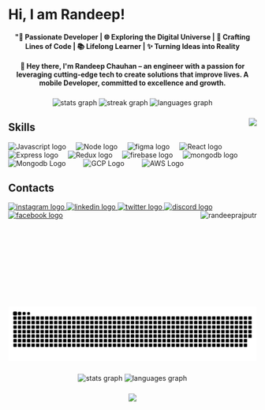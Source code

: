 
# Hi, I am Randeep!


<h4 align="center">"🚀 Passionate Developer | 🌐 Exploring the Digital Universe | 🎨 Crafting Lines of Code | 📚 Lifelong Learner | ✨ Turning Ideas into Reality <br><br>👋 Hey there, I'm Randeep Chauhan – an engineer with a passion for leveraging cutting-edge tech to create solutions that improve lives. A mobile Developer, committed to excellence and growth.</h4>

###

<div align="center">
  <img src="https://github-readme-stats.vercel.app/api?username=randeeprajputr&hide_title=false&hide_rank=false&show_icons=true&include_all_commits=true&count_private=true&disable_animations=false&theme=dracula&locale=en&hide_border=false" height="150" alt="stats graph"  />
  <img src="https://streak-stats.demolab.com?user=randeeprajputr&locale=en&mode=daily&theme=dracula&hide_border=false&border_radius=5" height="150" alt="streak graph"  />
  <img src="https://github-readme-stats.vercel.app/api/top-langs?username=randeeprajputr&locale=en&hide_title=false&layout=compact&card_width=320&langs_count=5&theme=dracula&hide_border=false" height="150" alt="languages graph"  />
</div>

###

<img align="right" height="150" src="https://media.tenor.com/m4efEpqniOkAAAAi/stud-munda-stud.gif"  />

## Skills

<div align="left">

  <img src="https://upload.wikimedia.org/wikipedia/commons/thumb/6/6a/JavaScript-logo.png/768px-JavaScript-logo.png" height="30" alt="Javascript logo"  />
  <img width="12" />
  <img src="https://upload.wikimedia.org/wikipedia/commons/thumb/d/d9/Node.js_logo.svg/2560px-Node.js_logo.svg.png" height="30" alt="Node logo"  />
  <img width="12" />
  <img src="https://cdn.jsdelivr.net/gh/devicons/devicon/icons/figma/figma-original.svg" height="30" alt="figma logo"  />
  <img width="12" />
  <img src="https://cdn4.iconfinder.com/data/icons/logos-3/600/React.js_logo-512.png" height="30" alt="React logo"  />
  <img width="12" />
  <img src="https://encrypted-tbn0.gstatic.com/images?q=tbn:ANd9GcTjKly8tt_qDf8h0wuxjMVEoUutgAxAV3Hxv8MdUNYS8A&s" height="30" alt="Express logo"  />
  <img width="12" />
  <img src="https://raw.githubusercontent.com/reduxjs/redux/master/logo/logo.png" height="30" alt="Redux logo"  />
  <img width="12" />
  <img src="https://cdn.jsdelivr.net/gh/devicons/devicon/icons/firebase/firebase-plain.svg" height="30" alt="firebase logo"  />
  <img width="12" />
  <img src="https://upload.wikimedia.org/wikipedia/commons/thumb/9/93/MongoDB_Logo.svg/2560px-MongoDB_Logo.svg.png" height="30" alt="mongodb logo"  />
  <img width="12" />
  <img src="https://upload.wikimedia.org/wikipedia/labs/8/8e/Mysql_logo.png" height="30" alt="Mongodb Logo"/>
  <img width="12" />
  <img width="12" />
  <img src="https://static-00.iconduck.com/assets.00/google-cloud-icon-2048x1646-7admxejz.png" height="30" alt="GCP Logo"/>
  <img width="12" />
  <img width="12" />
  <img src="https://upload.wikimedia.org/wikipedia/commons/thumb/9/93/Amazon_Web_Services_Logo.svg/1280px-Amazon_Web_Services_Logo.svg.png" height="30" alt="AWS Logo"/>
  <img width="12" />
</div>

## Contacts

<div align="left">
  <a href="https://www.instagram.com/randeeprajputra/" target="_blank">
    <img src="https://img.shields.io/static/v1?message=Instagram&logo=instagram&label=&color=E4405F&logoColor=white&labelColor=&style=for-the-badge" height="35" alt="instagram logo"  />
  </a>
  <a href="https://www.linkedin.com/in/randeeprajputr/" target="_blank">
    <img src="https://img.shields.io/static/v1?message=LinkedIn&logo=linkedin&label=&color=0077B5&logoColor=white&labelColor=&style=for-the-badge" height="35" alt="linkedin logo"  />
  </a>
  <a href="https://twitter.com/randeeprajputr" target="_blank">
    <img src="https://img.shields.io/static/v1?message=Twitter&logo=twitter&label=&color=1DA1F2&logoColor=white&labelColor=&style=for-the-badge" height="35" alt="twitter logo"  />
  </a>
  <a href="https://discord.com/channels/@.quantmhill" target="_blank">
    <img src="https://img.shields.io/static/v1?message=Discord&logo=discord&label=&color=7289DA&logoColor=white&labelColor=&style=for-the-badge" height="35" alt="discord logo"  />
  </a>
  <a href="https://www.facebook.com/randeepsingh.rajput.5245" target="_blank">
    <img src="https://img.shields.io/static/v1?message=Facebook&logo=facebook&label=&color=1877F2&logoColor=white&labelColor=&style=for-the-badge" height="35" alt="facebook logo"  />
     <img align="right" height="180em" alt="randeeprajputr" src="https://media.giphy.com/media/l44Qqz6gO6JiVV3pu/giphy.gif">
  </a>
</div>

###

<br clear="both">

 ![Snake animation](https://github.com/randeeprajputr/randeeprajputr/blob/output/github-contribution-grid-snake.svg)

###

<div align="center">
  <img src="https://github-readme-stats.vercel.app/api?username=randeeprajputr&hide_title=false&hide_rank=false&show_icons=true&include_all_commits=true&count_private=true&disable_animations=false&theme=dracula&locale=en&hide_border=false&order=1" height="150" alt="stats graph"  />
  <img src="https://github-readme-stats.vercel.app/api/top-langs?username=randeeprajputr&locale=en&hide_title=false&layout=compact&card_width=320&langs_count=5&theme=dracula&hide_border=false&order=2" height="150" alt="languages graph"  />
</div>

###

<div align="center">
  <img src="https://profile-counter.glitch.me/randeeprajputr/count.svg?"  />
</div>

###
